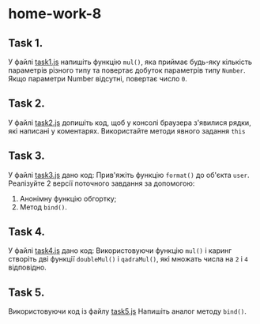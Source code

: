 # home-work-8

## Task 1.

У файлі [task1.js](task1.js) напишіть функцію `mul()`, яка приймає будь-яку кількість параметрів різного типу та повертає добуток параметрів типу `Number`.
Якщо параметри Number відсутні, повертає число `0`.

## Task 2.

У файлі [task2.js](task2.js) допишіть код, щоб у консолі браузера з'явилися рядки, які написані у коментарях.
Використайте методи явного задання `this`

## Task 3.

У файлі [task3.js](task3.js) дано код:
Прив'яжіть функцію `format()` до об'єкта `user`.
Реалізуйте 2 версії поточного завдання за допомогою:

1. Анонімну функцію обгортку;
2. Метод `bind()`.

## Task 4.

У файлі [task4.js](task4.js) дано код:
Використовуючи функцію `mul()` і каринг створіть дві функції `doubleMul()` і `qadraMul()`, які множать числа на `2` і `4` відповідно.

## Task 5.

Використовуючи код із файлу [task5.js](task5.js) Напишіть аналог методу `bind()`.
